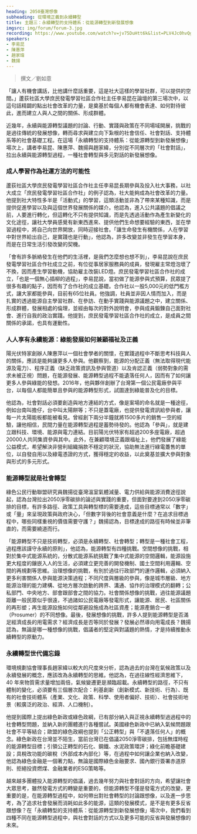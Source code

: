 ```yaml
---
heading: 2050臺灣想像
subheading: 從環境正義到永續轉型
title: 主題三：永續轉型的支持體系：從能源轉型到新發展想像
imgsrc: img/forum/forum-3.jpg
recording: https://www.youtube.com/watch?v=jv75DuHtt6k&list=PLV4Jc0hvQg9H-bix1jZ3fcYKC-o3UbMVR&index=3
speakers:
- 李易昆
- 陳惠萍
- 趙家瑋
- 魏揚
---
```

> 撰文／劉如意

「讓人有機會講話，比他講什麼話重要，這是社大這樣的學習社群，可以提供的空間。」蘆荻社區大學庶民發電學習社區合作社主任李易昆在論壇的第三場次中，以這句話精闢的點出社會改革的力量，是奠基於每個人都有機會表達、如何對待彼此，進而建立人與人之間的關係、形成群體。

近幾年，永續與能源轉型議題的討論、行動、實踐與政策在不同場域開展，挑戰的是過往傳統的發展想像，轉而尋求與建立向下紮根的社會信任、社會對話、支持體系等的社會基礎工程。在這場「永續轉型的支持體系：從能源轉型到新發展想像」場次上，講者李易昆、陳惠萍、魏揚與趙家緯，分別從不同層次的「社會對話」，拉出永續與能源轉型過程，一種社會轉型與多元對話的新發展想像。

### 成人學習作為社運方法的可能性

蘆荻社區大學庶民發電學習社區合作社主任李易昆長期參與及投入社大事務，以社大成立「庶民發電學習社區合作社」的例子認為，社大能夠成為社會改革的力量。他提到社大特性多半是「活動式」的學習，這類活動並非為了帶來某種知識，而是提供促進學習以及與這個世界發展關係的媒介。他認為，進入公共議題的倡議之前，人要進行轉化，但這轉化不只有提供知識，而是先透過活動作為產生新變化的文化途徑，讓社大學員感覺有新東西進來、提供他們生命想要經驗的東西，並在學習過程中，將自己向世界開放，同時迎接社會。「讓生命發生有機關係，人在學習中對世界給出自己，是實踐也是行動」，他認為，許多改變並非發生在學習本身，而是在日常生活引發改變的契機。

「會有許多脈絡發生在他們的生活裡，是我們怎麼想也想不到」，李易昆說在庶民發電學習社區合作社成立之前，有位從事居家服務員的成員，發現雇主常燈泡壞了不換，因而產生學習動機，協助雇主改裝LED燈。庶民發電學習社區合作社的成立，「也是一個無心插柳的過程」，李易昆說，當初做了能源參與式預算，民眾提了很多有趣的點子，因而有了合作社的成立基礎。合作社以一股5,000元的低門檻方式，讓大家都能參與，目前有65位社員。他強調，社員並非因人情而加入，而是扎實的透過能源自主學習社群、在參訪、在動手實踐與能源議題之中，建立關係、形成群體，發展相處的倫理，並經由每次的對外說明會，參與成員鍛鍊自己面對社會、進行自我的政治實踐。他提到，庶民發電學習社區合作社的成立，是成員之間關係的承諾，也具有運動性。

### 人人享有永續能源：綠能發展如何兼顧福祉及正義

陽光伏特家創辦人陳惠萍以一個社會學者的關懷，在實踐過程中不斷思考科技與人的關係，應該是能夠讓更多人參與。他觀察到，能源的分配正義（無法取得現代能源及電力）、程序正義（缺乏政策資訊及參與管道）以及肯認正義（弱勢對象的需求未被正視）問題，在能源發展、能源轉型過程不能遺落任何人，因而有了如何讓更多人參與綠能的發想。2016年，他與夥伴創辦了台灣第一個公民電廠參與平台，以每個人都能簡單且參與的能源轉型形式，試圖達到綠能普及化的目標。

他認為，社會對話必須要創造與地方連結的方式，像是案場的命名就是一種途徑，例如台南叫擔仔，台中叫太陽餅等；不只是蓋電廠，也提供發電資訊給參與者，讓每一片太陽能板都能被看見。曾經創下兩分半鐘就將1500多片的銷售一空的經驗，讓他相信，民間力量在能源轉型過程是蓄勢待發的。他認為「參與」，就是建立跟科技、環境、能源與電力連結。目前陽光伏特家有超過200多座電廠，超過20000人共同集資參與其中。此外，在兼顧環境正義跟福祉上，他們發展了綠能公益模式，希望解決非營利組織捐款不穩定的狀況，協助無法進行綠電躉售的單位，以自發自用以及綠電憑證的方式，獲得穩定的收益，以此奠基並擴大參與對象與形式的多元形式。

### 能源轉型就是社會轉型

綠色公民行動聯盟研究員魏揚從臺灣溫室氣體減量、電力供給與能源消費途徑說起，認為台灣拉出2050淨零碳排的論述與實踐的重要，但面對要達到2050淨零碳排的目標，有許多路徑、政策工具與轉型標的需要達成，這些目標通常以「數字」或「量」來呈現政策與政府決心，「但數字背後的社會意義是什麼？在追求目標過程中，哪些同樣重視的價值需要守護？」魏揚認為，目標達成的路徑有時候並非筆直的，而需要繞道而行。

「能源轉型不只是技術轉型，必須是永續轉型、社會轉型；轉型是一種社會工程，過程應該謹守永續的原則」，他認為，能源轉型有四種挑戰。空間想像的挑戰，相對於集中式能源系統的，分散式能源系統挑戰了集中式能源的空間邏輯，能源設施更大程度的鑲嵌入人的生活，必須建立更完善的開發機制、國土空間利用邏輯、空間的再規劃等思維。治理想像的挑戰，有別於過往行政部門的運作邏輯，必須納入更多利害關係人參與能源決策過程；不同尺度與層級的參與，像是城市層級、地方能源治理的能力建構、從地方層次啟動的跨界、溝通、協作的治理模式的翻轉；公私部門、中央地方、部會跟部會之間的協力。社會關係想像的挑戰，過往能源議題距離一般民眾似乎很遠，不過諸如公民電廠等發電形式，讓能源、居民、社區關係的再形塑；再生能源設施如何從鄰避設施成為社區資產；能源產銷合一者（Prosumer）的不同想像。最後，發展想像的挑戰，許多人提到能源轉型是否滿足經濟成長的用電需求？經濟成長是否等同於發展？發展必然導向用電成長？魏揚認為，無論是哪一種想像的挑戰，倡議者的堅定與對議題的熱情，才是持續推動永續轉型的原動力。

### 永續轉型世代備忘錄

環境規劃協會理事長趙家緯以較大的尺度來分析，認為過去的台灣在氣候政策以及永續發展的概念，應該改為永續轉型的思維。他認為，在過往線性經濟思維下，40 年來物質需求量增加兩倍，氣候變遷更是瀕臨超載。永續轉型的路徑，不只有體制的變化，必須要有三個層次配合：利基創新（創新模式、新技術、行為）、既有的社會技術體系（產業、文化、政策、科學、使用者偏好、技術）、社會技術地景（較廣泛的政治、經濟、人口機制）。

他提到國際上提出綠色新政或綠色政綱，已有部分納入與正視永續轉型過過程中的社會轉型問題，並納入新的團體進行各種嘗試。美國綠色新政中已納入氣候問題跟社會不平等結合；歐盟的綠色政綱也提到「公正轉型」與「不遺落任何人」的概念。綠色新政在台灣並不陌生，當前台灣已在倡議2050淨零碳排，包括無煤時程的能源轉型目標；引領公正轉型的石化、鋼鐵、水泥政策環評；綠化前瞻基礎建設；具稅改功能的碳稅（外部成本內部化）等，在過程中如何讓企業也納入改變，他認為綠色金融是一個著力點，無論是國際綠色金融要求、國內銀行簽署赤道原則、拒絕投資燃煤、金融業者的ESG策略等。

越來越多團體投入能源轉型的倡議，過去幾年努力與社會對話的方向，希望讓社會大眾思考，雖然發電方式的轉變是重要的，但能源轉型不僅是發電方式的改變，更重要的是，在能源轉型過程中，如何帶出對社會轉型的討論跟想像，以及進一步思考，為了追求社會發展而消耗如此多的能源，這類的發展模式，是不是有更多反省跟想像？在「永續轉型的支持體系：從能源轉型到新發展想像」場次中，我們看到四種不同在能源轉型過程中，與社會對話的方式以及更多可能的反省與發展想像的未來。
